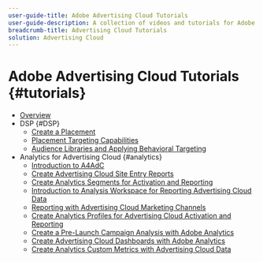 ```yaml
---
user-guide-title: Adobe Advertising Cloud Tutorials
user-guide-description: A collection of videos and tutorials for Adobe Advertising Cloud.
breadcrumb-title: Advertising Cloud Tutorials
solution: Advertising Cloud
---
```


# Adobe Advertising Cloud Tutorials {#tutorials}

+ [Overview](overview.md)
+ DSP {#DSP}
  + [Create a Placement](/help/dsp/placement-create.md)
  + [Placement Targeting Capabilities](/help/dsp/placement-targeting.md)
  + [Audience Libraries and Applying Behavioral Targeting](/help/dsp/audience-libraries.md)
+ Analytics for Advertising Cloud {#analytics}
  + [Introduction to A4AdC](/help/integrations/analytics/intro-a4adc.md)
  + [Create Advertising Cloud Site Entry Reports](/help/integrations/analytics/analytics-site-entry-a4adc.md)
  + [Create Analytics Segments for Activation and Reporting](/help/integrations/analytics/analytics-segments-a4adc.md)
  + [Introduction to Analysis Workspace for Reporting Advertising Cloud Data](/help/integrations/analytics/analytics-analysis-workspace-a4adc.md)
  + [Reporting with Advertising Cloud Marketing Channels](/help/integrations/analytics/analytics-reporting-a4adc.md)
  + [Create Analytics Profiles for Advertising Cloud Activation and Reporting](/help/integrations/analytics/analytics-profiles-a4adc.md)
  + [Create a Pre-Launch Campaign Analysis with Adobe Analytics](/help/integrations/analytics/analytics-pre-launch-a4adc.md)
  + [Create Advertising Cloud Dashboards with Adobe Analytics](/help/integrations/analytics/analytics-dashboards-a4adc.md)
  + [Create Analytics Custom Metrics with Advertising Cloud Data](/help/integrations/analytics/analytics-custom-metrics-a4adc.md)
